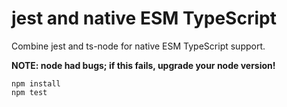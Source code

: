 # jest and native ESM TypeScript

Combine jest and ts-node for native ESM TypeScript support.

<b>NOTE: node had bugs; if this fails, upgrade your node version!</b>

```shell
npm install
npm test
```
